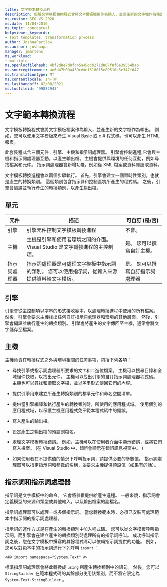 ```yaml
---
title: 文字範本轉換流程
description: 瞭解文字模板轉換程式會將文字模板檔案作為輸入，並產生新的文字檔作為輸出。
ms.custom: SEO-VS-2020
ms.date: 11/04/2016
ms.topic: conceptual
helpviewer_keywords:
- text templates, transformation process
author: JoshuaPartlow
ms.author: joshuapa
manager: jmartens
ms.workload:
- multiple
ms.openlocfilehash: 4bf2d8e7d8fc45a45dcb271d867f8f6a39564bab
ms.sourcegitcommit: ae6d47b09a439cd0e13180f5e89510e3e347fd47
ms.translationtype: MT
ms.contentlocale: zh-TW
ms.lasthandoff: 02/08/2021
ms.locfileid: "99882943"
---
```

# <a name="the-text-template-transformation-process"></a>文字範本轉換流程
文字模板轉換程式會將文字模板檔案作為輸入，並產生新的文字檔作為輸出。 例如，您可以使用文字模板來產生 Visual Basic 或 c # 程式碼，也可以產生 HTML 報表。

 此套裝程式含三個元件：引擎、主機和指示詞處理器。 引擎會控制進程;它會與主機和指示詞處理器互動，以產生輸出檔。 主機會提供與環境的任何互動，例如尋找檔案和元件。 指示詞處理器會新增功能，例如從 XML 檔案或資料庫讀取資料。

 文字模板轉換進程會以兩個步驟執行。 首先，引擎會建立一個暫時性類別，也就是產生的轉換類別。 這個類別包含指示詞和控制區塊所產生的程式碼。 之後，引擎會編譯並執行產生的轉換類別，以產生輸出檔。

## <a name="components"></a>單元

|元件|描述|可自訂 (是/否) |
|-|-|-|
|引擎|引擎元件控制文字模板轉換進程|不會。|
|主機|主機是引擎和使用者環境之間的介面。 Visual Studio 是文字轉換進程的主控制項。|是。 您可以撰寫自訂主機。|
|指示詞處理器|指示詞處理器是可處理文字模板中指示詞的類別。 您可以使用指示詞，從輸入來源提供資料給文字模板。|是。 您可以撰寫自訂指示詞處理器|

## <a name="the-engine"></a>引擎
 引擎會從主控制項以字串的形式接收範本，以處理轉換進程中使用的所有檔案。 然後，引擎會要求主機找出任何自訂指示詞處理器和環境的其他層面。 然後，引擎會編譯並執行產生的轉換類別。 引擎會將產生的文字傳回至主機，通常會將文字儲存至檔案。

## <a name="the-host"></a>主機
 主機負責在轉換程式之外與環境相關的任何事項，包括下列各項：

- 尋找引擎或指示詞處理器所要求的文字和二進位檔案。 主機可以搜尋目錄和全域組件快取，以找出元件。 主機可以找出引擎的自訂指示詞處理器程式碼。 主機也可以尋找和讀取文字檔，並以字串形式傳回它們的內容。

- 提供引擎用來建立所產生轉換類別的標準元件和命名空間清單。

- 提供當引擎編譯和執行產生的轉換類別時，所使用的應用程式域。 使用個別的應用程式域，以保護主機應用程式免于範本程式碼中的錯誤。

- 寫入產生的輸出檔。

- 設定產生之輸出檔的預設副檔名。

- 處理文字模板轉換錯誤。 例如，主機可以在使用者介面中顯示錯誤，或將它們寫入檔案。  (在 Visual Studio 中，錯誤會顯示在錯誤訊息視窗中。 ) 

- 如果使用者在不提供值的情況下呼叫指示詞，請提供必要的參數值。 指示詞處理器可以指定指示詞和參數的名稱，並要求主機提供預設值（如果有的話）。

## <a name="directives-and-directive-processors"></a>指示詞和指示詞處理器
 指示詞是文字模板中的命令。 它會將參數提供給產生進程。 一般來說，指示詞會定義模型的來源和類型或其他輸入，以及輸出檔案的副檔名。

 指示詞處理器可以處理一或多個指示詞。 當您轉換範本時，必須已安裝可處理範本中指示詞的指示詞處理器。

 指示詞的運作方式是在產生的轉換類別中加入程式碼。 您可以從文字模板呼叫指示詞，而引擎會在建立產生的轉換類別時處理所有的指示詞呼叫。 成功呼叫指示詞之後，您在文字模板中撰寫的其餘程式碼可以依賴指示詞提供的功能。 例如，您可以對範本中的指示詞進行下列呼叫 `import` ：

 `<#@ import namespace="System.Text" #>`

 標準指示詞處理器會將此轉換成 `using` 所產生轉換類別中的語句。 然後，您可以 `StringBuilder` 在範本程式碼的其餘部分使用該類別，而不將它限定為 `System.Text.StringBuilder` 。
